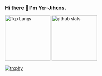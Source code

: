 ### Hi there 👋 I'm Yor-Jihons.

<p align="left"> 
  <img alt="Top Langs" height="150px" src="https://github-readme-stats.vercel.app/api/top-langs/?username=Yor-Jihons&layout=compact&theme=onedark" />
  <img alt="github stats" height="150px" src="https://github-readme-stats.vercel.app/api?username=Yor-Jihons&theme=gruvbox&show_icons=true&show=reviews,discussions_started,discussions_answered,prs_merged,prs_merged_percentage" />
</p>

[![trophy](https://github-profile-trophy.vercel.app/?username=Yor-Jihons&theme=onedark)](https://github.com/ryo-ma/github-profile-trophy)

<!--
**Yor-Jihons/Yor-Jihons** is a ✨ _special_ ✨ repository because its `README.md` (this file) appears on your GitHub profile.

Here are some ideas to get you started:

- 🔭 I’m currently working on ...
- 🌱 I’m currently learning ...
- 👯 I’m looking to collaborate on ...
- 🤔 I’m looking for help with ...
- 💬 Ask me about ...
- 📫 How to reach me: ...
- 😄 Pronouns: ...
- ⚡ Fun fact: ...
-->
